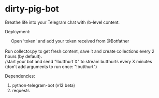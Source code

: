 # dirty-pig-bot
Breathe life into your Telegram chat with /b-level content.

Deployment:
<br/>  <div style="text-indent:20px">Open 'token' and add your token received from @Botfather</div>
<br/>  Run collector.py to get fresh content, save it and create collections every 2 hours (by default).
<br/>  /start your bot and send "!butthurt X" to stream butthurts every X minutes (don't add arguments to run once: "!butthurt")

Dependencies:

1. python-telegram-bot (v12 beta)
2. requests
